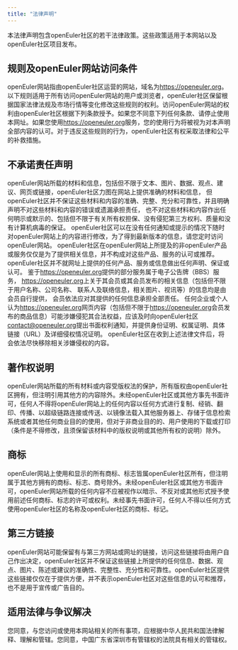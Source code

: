 ```yaml
---
title: "法律声明"
---
```

<ClientOnly>
  <common-banner
      :pc-src="'/img/security/legal-banner.png'"
      :mobile-src="'/img/security/legal-banner.png'"
      :inside-name="'LEGAL NOTICE'"
      :outside-name="i18n.security.LEGAL"
  ></common-banner>
</ClientOnly>
<div class="markdown">

本法律声明包含openEuler社区的若干法律政策。这些政策适用于本网站以及openEuler社区项目发布。

## 规则及openEuler网站访问条件

openEuler网站指由openEuler社区运营的网站，域名为<https://openeuler.org>。以下规则适用于所有访问openEuler网站的用户或浏览者，openEuler社区保留根据国家法律法规及市场行情等变化修改这些规则的权利。访问openEuler网站的权利由openEuler社区根据下列条款授予。如果您不同意下列任何条款、请停止使用本网址。如果您使用<https://openeuler.org>服务，您的使用行为将被视为对本声明全部内容的认可。对于违反这些规则的行为，openEuler社区有权采取法律和公平的补救措施。

## 不承诺责任声明

openEuler网站所载的材料和信息，包括但不限于文本、图片、数据、观点、建议、网页或链接，openEuler社区力图在网站上提供准确的材料和信息，
但openEuler社区并不保证这些材料和内容的准确、完整、充分和可靠性，并且明确声明不对这些材料和内容的错误或遗漏承担责任，
也不对这些材料和内容作出任何明示或默示的、包括但不限于有关所有权担保、没有侵犯第三方权利、质量和没有计算机病毒的保证。 
openEuler社区可以在没有任何通知或提示的情况下随时对openEuler网站上的内容进行修改，为了得到最新版本的信息，请您定时访问openEuler网站。
openEuler社区在openEuler网站上所提及的非openEuler产品或服务仅仅是为了提供相关信息，并不构成对这些产品、服务的认可或推荐。
openEuler社区并不就网址上提供的任何产品、服务或信息做出任何声明、保证或认可。 
鉴于<https://openeuler.org>提供的部分服务属于电子公告牌（BBS）服务，
<https://openeuler.org>上关于其会员或其会员发布的相关信息（包括但不限于用户名称、公司名称、 联系人及联络信息，相关图片、视讯等）的信息均是由会员自行提供，
会员依法应对其提供的任何信息承担全部责任。 
任何企业或个人认为<https://openeuler.org>网页内容（包括但不限于<https://openeuler.org>会员发布的商品信息）可能涉嫌侵犯其合法权益，应该及时向openEuler社区<contact@openeuler.org>提出书面权利通知，并提供身份证明、权属证明、具体链接（URL）及详细侵权情况证明。
openEuler社区在收到上述法律文件后，将会依法尽快移除相关涉嫌侵权的内容。

## 著作权说明

openEuler网站所载的所有材料或内容受版权法的保护，所有版权由openEuler社区拥有，但注明引用其他方的内容除外。未经openEuler社区或其他方事先书面许可，任何人不得将openEuler网站上的任何内容以任何方式进行复制、经销、翻印、传播、以超级链路连接或传送、以镜像法载入其他服务器上、存储于信息检索系统或者其他任何商业目的的使用，但对于非商业目的的、用户使用的下载或打印（条件是不得修改，且须保留该材料中的版权说明或其他所有权的说明）除外。

## 商标

openEuler网站上使用和显示的所有商标、标志皆属openEuler社区所有，但注明属于其他方拥有的商标、标志、商号除外。未经openEuler社区或其他方书面许可，openEuler网站所载的任何内容不应被视作以暗示、不反对或其他形式授予使用前述任何商标、标志的许可或权利。未经事先书面许可，任何人不得以任何方式使用openEuler社区的名称及openEuler社区的商标、标记。

## 第三方链接

openEuler网站可能保留有与第三方网站或网址的链接，访问这些链接将由用户自己作出决定，openEuler社区并不保证这些链接上所提供的任何信息、数据、观点、图片、陈述或建议的准确性、完整性、充分性和可靠性。openEuler社区提供这些链接仅仅在于提供方便，并不表示openEuler社区对这些信息的认可和推荐，也不是用于宣传或广告目的。

## 适用法律与争议解决

您同意，与您访问或使用本网站相关的所有事项，应根据中华人民共和国法律解释、理解和管辖。您同意，中国广东省深圳市有管辖权的法院具有相关的管辖权。

</div>